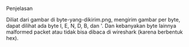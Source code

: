 Penjelasan

Diliat dari gambar di byte-yang-dikirim.png, mengirim gambar per byte, dapat dilihat ada byte I, E, N, D, B, dan '.
Dan kebanyakan byte lainnya malformed packet atau tidak bisa dibaca di wireshark (karena berbentuk hex).